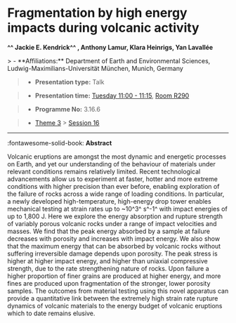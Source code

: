 # Fragmentation by high energy impacts during volcanic activity

**^^ Jackie E. Kendrick^^ , Anthony Lamur, Klara Heinrigs, Yan Lavallée**

<!-- more -->> - **Affiliations:** Department of Earth and Environmental Sciences, Ludwig-Maximilians-Universität München, Munich, Germany

> - **Presentation type:** Talk

> - **Presentation time:** [Tuesday 11:00 - 11:15](../sessions_comparison.md#__tabbed_2_4), [Room R290](../maps_venue.md#__tabbed_1_1)

> - **Programme No:** 3.16.6

> - [Theme 3](../theme3.md) > [Session 16](../sessions/session-3-16.md)

--- 

:fontawesome-solid-book: **Abstract**

Volcanic eruptions are amongst the most dynamic and energetic processes on Earth, and yet our understanding of the behaviour of materials under relevant conditions remains relatively limited. Recent technological advancements allow us to experiment at faster, hotter and more extreme conditions with higher precision than ever before, enabling exploration of the failure of rocks across a wide range of loading conditions. In particular, a newly developed high-temperature, high-energy drop tower enables mechanical testing at strain rates up to ~10^3^ s^-1^ with impact energies of up to 1,800 J. Here we explore the energy absorption and rupture strength of variably porous volcanic rocks under a range of impact velocities and masses. We find that the peak energy absorbed by a sample at failure decreases with porosity and increases with impact energy. We also show that the maximum energy that can be absorbed by volcanic rocks without suffering irreversible damage depends upon porosity. The peak stress is higher at higher impact energy, and higher than uniaxial compressive strength, due to the rate strengthening nature of rocks. Upon failure a higher proportion of finer grains are produced at higher energy, and more fines are produced upon fragmentation of the stronger, lower porosity samples. The outcomes from material testing using this novel apparatus can provide a quantitative link between the extremely high strain rate rupture dynamics of volcanic materials to the energy budget of volcanic eruptions which to date remains elusive.

